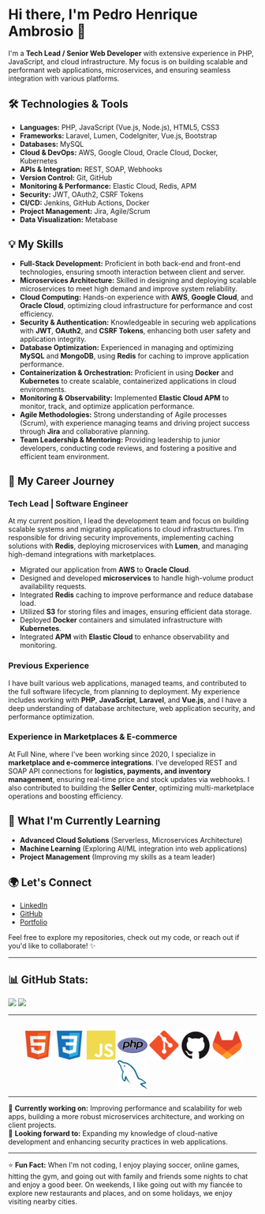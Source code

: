 # Hi there, I'm Pedro Henrique Ambrosio 👋

I'm a **Tech Lead / Senior Web Developer** with extensive experience in PHP, JavaScript, and cloud infrastructure. My focus is on building scalable and performant web applications, microservices, and ensuring seamless integration with various platforms.

## 🛠️ Technologies & Tools

- **Languages:** PHP, JavaScript (Vue.js, Node.js), HTML5, CSS3  
- **Frameworks:** Laravel, Lumen, CodeIgniter, Vue.js, Bootstrap  
- **Databases:** MySQL 
- **Cloud & DevOps:** AWS, Google Cloud, Oracle Cloud, Docker, Kubernetes  
- **APIs & Integration:** REST, SOAP, Webhooks  
- **Version Control:** Git, GitHub  
- **Monitoring & Performance:** Elastic Cloud, Redis, APM  
- **Security:** JWT, OAuth2, CSRF Tokens  
- **CI/CD:** Jenkins, GitHub Actions, Docker  
- **Project Management:** Jira, Agile/Scrum  
- **Data Visualization:** Metabase  

## 💡 My Skills

- **Full-Stack Development:** Proficient in both back-end and front-end technologies, ensuring smooth interaction between client and server.  
- **Microservices Architecture:** Skilled in designing and deploying scalable microservices to meet high demand and improve system reliability.  
- **Cloud Computing:** Hands-on experience with **AWS**, **Google Cloud**, and **Oracle Cloud**, optimizing cloud infrastructure for performance and cost efficiency.  
- **Security & Authentication:** Knowledgeable in securing web applications with **JWT**, **OAuth2**, and **CSRF Tokens**, enhancing both user safety and application integrity.  
- **Database Optimization:** Experienced in managing and optimizing **MySQL** and **MongoDB**, using **Redis** for caching to improve application performance.  
- **Containerization & Orchestration:** Proficient in using **Docker** and **Kubernetes** to create scalable, containerized applications in cloud environments.  
- **Monitoring & Observability:** Implemented **Elastic Cloud APM** to monitor, track, and optimize application performance.  
- **Agile Methodologies:** Strong understanding of Agile processes (Scrum), with experience managing teams and driving project success through **Jira** and collaborative planning.  
- **Team Leadership & Mentoring:** Providing leadership to junior developers, conducting code reviews, and fostering a positive and efficient team environment.  

## 🚀 My Career Journey

### **Tech Lead | Software Engineer**  
At my current position, I lead the development team and focus on building scalable systems and migrating applications to cloud infrastructures. I’m responsible for driving security improvements, implementing caching solutions with **Redis**, deploying microservices with **Lumen**, and managing high-demand integrations with marketplaces.

- Migrated our application from **AWS** to **Oracle Cloud**.
- Designed and developed **microservices** to handle high-volume product availability requests.
- Integrated **Redis** caching to improve performance and reduce database load.
- Utilized **S3** for storing files and images, ensuring efficient data storage.
- Deployed **Docker** containers and simulated infrastructure with **Kubernetes**.
- Integrated **APM** with **Elastic Cloud** to enhance observability and monitoring.

### **Previous Experience**  
I have built various web applications, managed teams, and contributed to the full software lifecycle, from planning to deployment. My experience includes working with **PHP**, **JavaScript**, **Laravel**, and **Vue.js**, and I have a deep understanding of database architecture, web application security, and performance optimization.

### **Experience in Marketplaces & E-commerce**  
At Full Nine, where I've been working since 2020, I specialize in **marketplace and e-commerce integrations**. I’ve developed REST and SOAP API connections for **logistics, payments, and inventory management**, ensuring real-time price and stock updates via webhooks. I also contributed to building the **Seller Center**, optimizing multi-marketplace operations and boosting efficiency.

## 🌱 What I'm Currently Learning

- **Advanced Cloud Solutions** (Serverless, Microservices Architecture)
- **Machine Learning** (Exploring AI/ML integration into web applications)
- **Project Management** (Improving my skills as a team leader)

## 🌍 Let's Connect

- [LinkedIn](https://www.linkedin.com/in/henriquuepedro)  
- [GitHub](https://github.com/Henriquuepedro)  
- [Portfolio](https://pedrohenrique.net)

Feel free to explore my repositories, check out my code, or reach out if you'd like to collaborate! ✨

---
## 📊 GitHub Stats:
![](https://github-readme-streak-stats.herokuapp.com/?user=Henriquuepedro&theme=merko&hide_border=false)
![](https://github-readme-stats.vercel.app/api/top-langs/?username=Henriquuepedro&theme=merko&hide_border=false&include_all_commits=true&count_private=true&layout=compact)

---

<div align="center" style="display: inline_block"><br>
  <img align="center" alt="HTML" height="60" width="60" src="https://raw.githubusercontent.com/devicons/devicon/master/icons/html5/html5-original.svg">
  <img align="center" alt="CSS" height="60" width="60" src="https://raw.githubusercontent.com/devicons/devicon/master/icons/css3/css3-original.svg">
  <img align="center" alt="Js" height="60" width="60" src="https://raw.githubusercontent.com/devicons/devicon/master/icons/javascript/javascript-plain.svg">
  <img align="center" alt="PHP" hegth="60" width="60" src="https://raw.githubusercontent.com/devicons/devicon/master/icons/php/php-original.svg">
  <img align="center" alt="Git" hegth="60" width="60" src="https://raw.githubusercontent.com/devicons/devicon/master/icons/git/git-original.svg">
  <img align="center" alt="GitHub" hegth="60" width="60" src="https://raw.githubusercontent.com/devicons/devicon/master/icons/github/github-original.svg">
  <img align="center" alt="GitLab" hegth="60" width="60" src="https://raw.githubusercontent.com/devicons/devicon/master/icons/gitlab/gitlab-original.svg">
  <img align="center" alt="MySQL" hegth="60" width="60" src="https://raw.githubusercontent.com/devicons/devicon/master/icons/mysql/mysql-original.svg">
</div>

---

🔭 **Currently working on:** Improving performance and scalability for web apps, building a more robust microservices architecture, and working on client projects.  
🌱 **Looking forward to:** Expanding my knowledge of cloud-native development and enhancing security practices in web applications.

---

⭐ **Fun Fact:** When I'm not coding, I enjoy playing soccer, online games, hitting the gym, and going out with family and friends some nights to chat and enjoy a good beer. On weekends, I like going out with my fiancée to explore new restaurants and places, and on some holidays, we enjoy visiting nearby cities.

